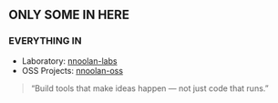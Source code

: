 ## ONLY SOME IN HERE

### EVERYTHING IN 
- Laboratory: [nnoolan-labs](https://github.com/nnolan-labs) 
- OSS Projects: [nnoolan-oss](https://github.com/nnolan-oss)

> “Build tools that make ideas happen — not just code that runs.”
